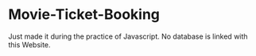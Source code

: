 # Movie-Ticket-Booking
Just made it during the practice of Javascript. No database is linked with this Website.
